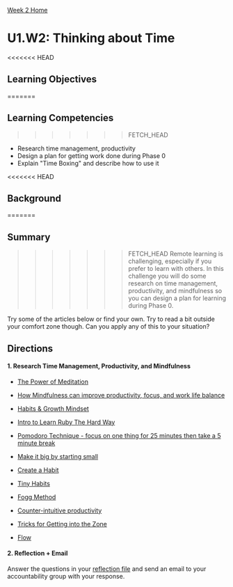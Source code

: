 [Week 2 Home](../)

# U1.W2: Thinking about Time


<<<<<<< HEAD
## Learning Objectives
=======
## Learning Competencies
>>>>>>> FETCH_HEAD
- Research time management, productivity
- Design a plan for getting work done during Phase 0
- Explain "Time Boxing" and describe how to use it

<<<<<<< HEAD
## Background
=======
## Summary
>>>>>>> FETCH_HEAD
Remote learning is challenging, especially if you prefer to learn with others. In this challenge you will do some research on time management, productivity, and mindfulness so you can design a plan for learning during Phase 0. 

Try some of the articles below or find your own.  Try to read a bit outside your comfort zone though. Can you apply any of this to your situation?

## Directions

#### 1. Research Time Management, Productivity, and Mindfulness

* [The Power of Meditation](http://blog.bufferapp.com/how-meditation-affects-your-brain)
* [How Mindfulness can improve productivity, focus, and work life balance](http://www.productivityninja.co.uk/getting-things-done-and-the-mindful-productivity-ninja/)
* [Habits & Growth Mindset](http://blog.bufferapp.com/the-habits-of-successful-people-they-have-a-growth-mindset)

* [Intro to Learn Ruby The Hard Way](http://ruby.learncodethehardway.org/book/intro.html)
* [Pomodoro Technique - focus on one thing for 25 minutes then take a 5 minute break](http://pomodorotechnique.com/)

* [Make it big by starting small](http://blog.bufferapp.com/make-it-big-by-starting-small)
* [Create a Habit](http://www.youtube.com/watch?v=C8XG02das-A)
* [Tiny Habits](http://www.youtube.com/watch?v=AdKUJxjn-R8)
* [Fogg Method](http://www.foggmethod.com/)

* [Counter-intuitive productivity](http://paidtoexist.com/counterintuitive-productivity/)
* [Tricks for Getting into the Zone](http://www.themuse.com/advice/the-best-tricks-for-getting-in-the-zone-at-work)
* [Flow](http://en.wikipedia.org/wiki/Flow_(psychology))


#### 2. Reflection + Email

Answer the questions in your [reflection file](my_reflection.md) and send an email to your accountability group with your response.

